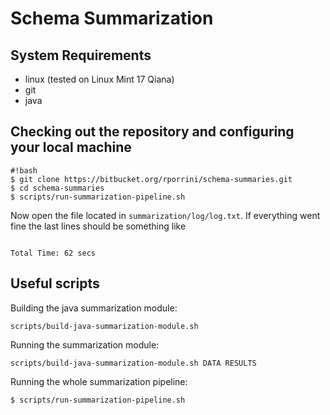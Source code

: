 # Schema Summarization

## System Requirements

* linux (tested on Linux Mint 17 Qiana)
* git
* java

## Checking out the repository and configuring your local machine
```
#!bash
$ git clone https://bitbucket.org/rporrini/schema-summaries.git
$ cd schema-summaries
$ scripts/run-summarization-pipeline.sh
```

Now open the file located in ```summarization/log/log.txt```. If everything went fine the last lines should be something like

```---End: Merge Data---

Total Time: 62 secs
```

## Useful scripts

Building the java summarization module:
```
scripts/build-java-summarization-module.sh
```

Running the summarization module:
```
scripts/build-java-summarization-module.sh DATA RESULTS
```

Running the whole summarization pipeline:
```
$ scripts/run-summarization-pipeline.sh
```
